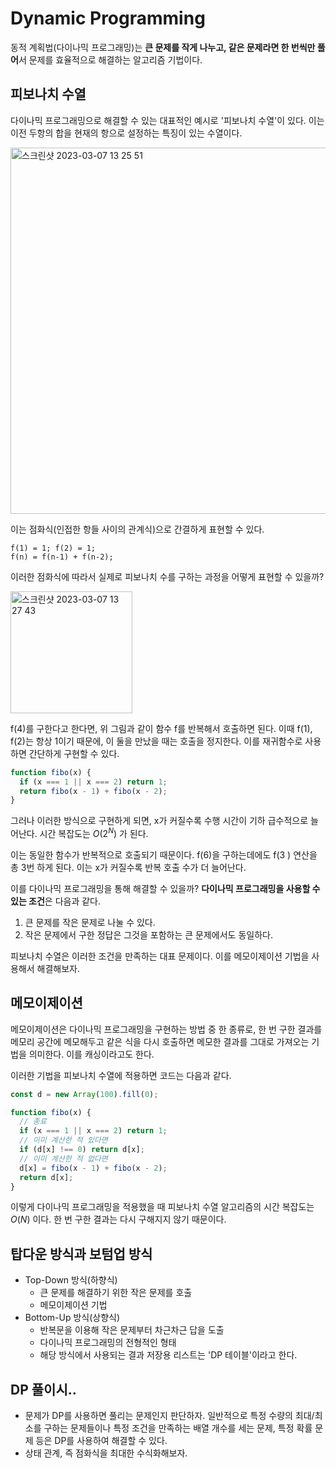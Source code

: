 # Dynamic Programming

동적 계획법(다이나믹 프로그래밍)는 **큰 문제를 작게 나누고, 같은 문제라면 한 번씩만 풀어**서 문제를 효율적으로 해결하는 알고리즘 기법이다.

## 피보나치 수열

다이나믹 프로그래밍으로 해결할 수 있는 대표적인 예시로 '피보나치 수열'이 있다. 이는 이전 두항의 합을 현재의 항으로 설정하는 특징이 있는 수열이다.

<img width="586" alt="스크린샷 2023-03-07 13 25 51" src="https://user-images.githubusercontent.com/67703882/223320498-cd806197-e69f-43b1-b34f-e4aa6f97b0c4.png">

이는 점화식(인접한 항들 사이의 관계식)으로 간결하게 표현할 수 있다.

```
f(1) = 1; f(2) = 1;
f(n) = f(n-1) + f(n-2);
```

이러한 점화식에 따라서 실제로 피보나치 수를 구하는 과정을 어떻게 표현할 수 있을까?

<img width="195" alt="스크린샷 2023-03-07 13 27 43" src="https://user-images.githubusercontent.com/67703882/223320745-d810d03e-b51f-485e-9c17-52fb3b8233fe.png">

f(4)를 구한다고 한다면, 위 그림과 같이 함수 f를 반복해서 호출하면 된다. 이때 f(1), f(2)는 항상 1이기 때문에, 이 둘을 만났을 때는 호출을 정지한다. 이를 재귀함수로 사용하면 간단하게 구현할 수 있다.

```js
function fibo(x) {
  if (x === 1 || x === 2) return 1;
  return fibo(x - 1) + fibo(x - 2);
}
```

그러나 이러한 방식으로 구현하게 되면, x가 커질수록 수행 시간이 기하 급수적으로 늘어난다. 시간 복잡도는 $O(2^N)$ 가 된다.

이는 동일한 함수가 반복적으로 호출되기 때문이다. f(6)을 구하는데에도 f(3 ) 연산을 총 3번 하게 된다. 이는 x가 커질수록 반복 호출 수가 더 늘어난다.

이를 다이나믹 프로그래밍을 통해 해결할 수 있을까? **다이나믹 프로그래밍을 사용할 수 있는 조건**은 다음과 같다.

1. 큰 문제를 작은 문제로 나눌 수 있다.
2. 작은 문제에서 구한 정답은 그것을 포함하는 큰 문제에서도 동일하다.

피보나치 수열은 이러한 조건을 만족하는 대표 문제이다. 이를 메모이제이션 기법을 사용해서 해결해보자.

## 메모이제이션

메모이제이션은 다이나믹 프로그래밍을 구현하는 방법 중 한 종류로, 한 번 구한 결과를 메모리 공간에 메모해두고 같은 식을 다시 호출하면 메모한 결과를 그대로 가져오는 기법을 의미한다. 이를 캐싱이라고도 한다.

이러한 기법을 피보나치 수열에 적용하면 코드는 다음과 같다.

```js
const d = new Array(100).fill(0);

function fibo(x) {
  // 종료
  if (x === 1 || x === 2) return 1;
  // 이미 계산한 적 있다면
  if (d[x] !== 0) return d[x];
  // 이미 계산한 적 없다면
  d[x] = fibo(x - 1) + fibo(x - 2);
  return d[x];
}
```

이렇게 다이나믹 프로그래밍을 적용했을 때 피보나치 수열 알고리즘의 시간 복잡도는 $O(N)$ 이다. 한 번 구한 결과는 다시 구해지지 않기 때문이다.

## 탑다운 방식과 보텀업 방식

- Top-Down 방식(하향식)
  - 큰 문제를 해결하기 위한 작은 문제를 호출
  - 메모이제이션 기법
- Bottom-Up 방식(상향식)
  - 반복문을 이용해 작은 문제부터 차근차근 답을 도출
  - 다이나믹 프로그래밍의 전형적인 형태
  - 해당 방식에서 사용되는 결과 저장용 리스트는 'DP 테이블'이라고 한다.

## DP 풀이시..

- 문제가 DP를 사용하면 풀리는 문제인지 판단하자. 일반적으로 특정 수량의 최대/최소를 구하는 문제들이나 특정 조건을 만족하는 배열 개수를 세는 문제, 특정 확률 문제 등은 DP를 사용하여 해결할 수 있다.
- 상태 관계, 즉 점화식을 최대한 수식화해보자.
